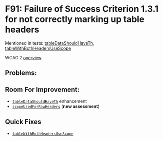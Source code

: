 
# F91: Failure of Success Criterion 1.3.1 for not correctly marking up table headers

Mentioned in tests: [tableDataShouldHaveTh](https://github.com/quailjs/quail/blob/2.2.15/src/js/custom/tableDataShouldHaveTh.js), [tableWithBothHeadersUseScope](https://github.com/quailjs/quail/blob/2.2.15/src/js/custom/tableWithBothHeadersUseScope.js)

WCAG 2 [overview](http://www.w3.org/TR/2015/NOTE-WCAG20-TECHS-20150226/F91).

## Problems:

## Room For Improvement:

* [`tableDataShouldHaveTh`](https://github.com/cksource/quail-enhancement/issues/15) enhancement
* [`scopeUsedForRowHeaders`](https://github.com/cksource/quail-enhancement/issues/16) (**new assessment**)

## Quick Fixes

* [`tableWithBothHeadersUseScope`](https://github.com/cksource/quail-enhancement/issues/14)